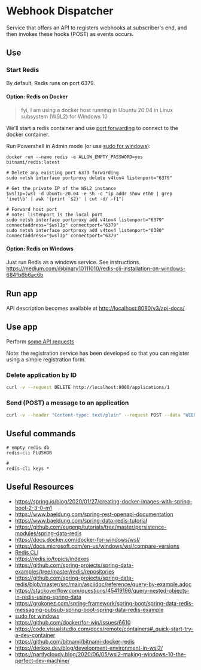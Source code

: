 # Webhook Dispatcher

Service that offers an API to registers webhooks at subscriber's end, and then invokes these hooks (POST) as events
occurs.

## Use

### Start Redis

By default, Redis runs on port 6379.

#### Option: Redis on Docker

> fyi, I am using a docker host running in Ubuntu 20.04 in Linux subsystem (WSL2) for Windows 10

We'll start a redis container and use [port forwarding](https://ibmimedia.com/blog/258/how-to-use-netsh-to-configure-port-forwarding-on-windows) to connect to the docker container.

Run Powershell in Admin mode (or use [sudo for windows](http://blog.lukesampson.com/sudo-for-windows)):

```shell
docker run --name redis -e ALLOW_EMPTY_PASSWORD=yes bitnami/redis:latest

# Delete any existing port 6379 forwarding
sudo netsh interface portproxy delete v4tov4 listenport="6379" 

# Get the private IP of the WSL2 instance
$wslIp=(wsl -d Ubuntu-20.04 -e sh -c "ip addr show eth0 | grep 'inet\b' | awk '{print `$2}' | cut -d/ -f1") 

# Forward host port
# note: listenport is the local port 
sudo netsh interface portproxy add v4tov4 listenport="6379" connectaddress="$wslIp" connectport="6379"
sudo netsh interface portproxy add v4tov4 listenport="6380" connectaddress="$wslIp" connectport="6379"
```

#### Option: Redis on Windows

Just run Redis as a windows service. See instructions. https://medium.com/@binary10111010/redis-cli-installation-on-windows-684fb6b6ac6b

## Run app

API description becomes available at [http://localhost:8080/v3/api-docs/](http://localhost:8080/v3/api-docs/)

## Use app

Perform [some API requests](src/test/resources/test.http)

Note: the registration service has been developed so that you can register using a simple registration form.

### Delete application by ID

```bash
curl -v --request DELETE http://localhost:8080/applications/1
```

### Send (POST) a message to an application

```bash
curl -v --header "Content-type: text/plain" --request POST --data "WEBHOOK TEST" http://localhost:8080/applications/1/message
```

## Useful commands

```
# empty redis db
redis-cli FLUSHDB

# 
redis-cli keys *
```

## Useful Resources

* https://spring.io/blog/2020/01/27/creating-docker-images-with-spring-boot-2-3-0-m1
* https://www.baeldung.com/spring-rest-openapi-documentation
* https://www.baeldung.com/spring-data-redis-tutorial
* https://github.com/eugenp/tutorials/tree/master/persistence-modules/spring-data-redis
* https://docs.docker.com/docker-for-windows/wsl/
* https://docs.microsoft.com/en-us/windows/wsl/compare-versions
* [Redis CLI](https://github.com/MicrosoftArchive/redis/releases)
* https://redis.io/topics/indexes
* https://github.com/spring-projects/spring-data-examples/tree/master/redis/repositories
* https://github.com/spring-projects/spring-data-redis/blob/master/src/main/asciidoc/reference/query-by-example.adoc
* https://stackoverflow.com/questions/45419196/query-nested-objects-in-redis-using-spring-data
* https://grokonez.com/spring-framework/spring-boot/spring-data-redis-messaging-pubsub-spring-boot-spring-data-redis-example
* [sudo for windows](http://blog.lukesampson.com/sudo-for-windows)
* https://github.com/docker/for-win/issues/6610
* https://code.visualstudio.com/docs/remote/containers#_quick-start-try-a-dev-container
* https://github.com/bitnami/bitnami-docker-redis
* https://derkoe.dev/blog/development-environment-in-wsl2/
* https://partlycloudy.blog/2020/06/05/wsl2-making-windows-10-the-perfect-dev-machine/
